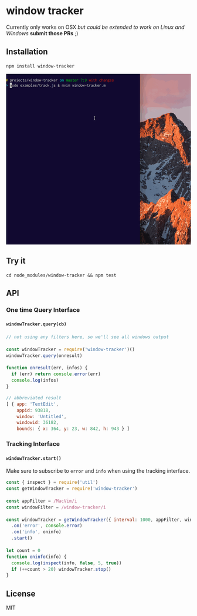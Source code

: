 # window tracker

Currently only works on OSX _but could be extended to work on Linux and Windows_ **submit those PRs** ;)

## Installation

    npm install window-tracker

![demo](assets/window-tracker.gif)

## Try it

```
cd node_modules/window-tracker && npm test
```

## API

### One time Query Interface

#### `windowTracker.query(cb)`

```js
// not using any filters here, so we'll see all windows output

const windowTracker = require('window-tracker')()
windowTracker.query(onresult)

function onresult(err, infos) {
  if (err) return console.error(err)
  console.log(infos)
}
```

```js
// abbreviated result
[ { app: 'TextEdit',
    appid: 93818,
    window: 'Untitled',
    windowid: 36182,
    bounds: { x: 364, y: 23, w: 842, h: 943 } ]
```

### Tracking Interface

#### `windowTracker.start()`

Make sure to subscribe to `error` and `info` when using the tracking interface.

```js
const { inspect } = require('util')
const getWindowTracker = require('window-tracker')

const appFilter = /MacVim/i
const windowFilter = /window-tracker/i

const windowTracker = getWindowTracker({ interval: 1000, appFilter, windowFilter })
  .on('error', console.error)
  .on('info', oninfo)
  .start()

let count = 0
function oninfo(info) {
  console.log(inspect(info, false, 5, true))
  if (++count > 20) windowTracker.stop()
}
```

## License

MIT
